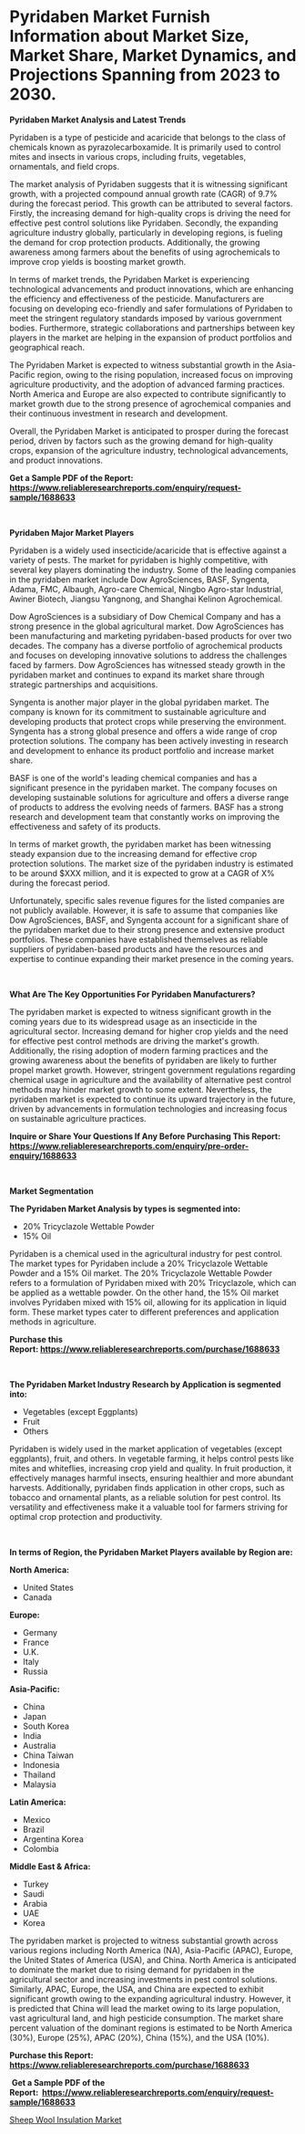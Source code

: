 <p><h1>Pyridaben Market Furnish Information about Market Size, Market Share, Market Dynamics, and Projections Spanning from 2023 to 2030.</h1></p><p><strong>Pyridaben Market Analysis and Latest Trends</strong></p>
<p><p>Pyridaben is a type of pesticide and acaricide that belongs to the class of chemicals known as pyrazolecarboxamide. It is primarily used to control mites and insects in various crops, including fruits, vegetables, ornamentals, and field crops.</p><p>The market analysis of Pyridaben suggests that it is witnessing significant growth, with a projected compound annual growth rate (CAGR) of 9.7% during the forecast period. This growth can be attributed to several factors. Firstly, the increasing demand for high-quality crops is driving the need for effective pest control solutions like Pyridaben. Secondly, the expanding agriculture industry globally, particularly in developing regions, is fueling the demand for crop protection products. Additionally, the growing awareness among farmers about the benefits of using agrochemicals to improve crop yields is boosting market growth.</p><p>In terms of market trends, the Pyridaben Market is experiencing technological advancements and product innovations, which are enhancing the efficiency and effectiveness of the pesticide. Manufacturers are focusing on developing eco-friendly and safer formulations of Pyridaben to meet the stringent regulatory standards imposed by various government bodies. Furthermore, strategic collaborations and partnerships between key players in the market are helping in the expansion of product portfolios and geographical reach.</p><p>The Pyridaben Market is expected to witness substantial growth in the Asia-Pacific region, owing to the rising population, increased focus on improving agriculture productivity, and the adoption of advanced farming practices. North America and Europe are also expected to contribute significantly to market growth due to the strong presence of agrochemical companies and their continuous investment in research and development.</p><p>Overall, the Pyridaben Market is anticipated to prosper during the forecast period, driven by factors such as the growing demand for high-quality crops, expansion of the agriculture industry, technological advancements, and product innovations.</p></p>
<p><strong>Get a Sample PDF of the Report:&nbsp; <a href="https://www.reliableresearchreports.com/enquiry/request-sample/1688633">https://www.reliableresearchreports.com/enquiry/request-sample/1688633</a></strong></p>
<p>&nbsp;</p>
<p><strong>Pyridaben Major Market Players</strong></p>
<p><p>Pyridaben is a widely used insecticide/acaricide that is effective against a variety of pests. The market for pyridaben is highly competitive, with several key players dominating the industry. Some of the leading companies in the pyridaben market include Dow AgroSciences, BASF, Syngenta, Adama, FMC, Albaugh, Agro-care Chemical, Ningbo Agro-star Industrial, Awiner Biotech, Jiangsu Yangnong, and Shanghai Kelinon Agrochemical.</p><p>Dow AgroSciences is a subsidiary of Dow Chemical Company and has a strong presence in the global agricultural market. Dow AgroSciences has been manufacturing and marketing pyridaben-based products for over two decades. The company has a diverse portfolio of agrochemical products and focuses on developing innovative solutions to address the challenges faced by farmers. Dow AgroSciences has witnessed steady growth in the pyridaben market and continues to expand its market share through strategic partnerships and acquisitions.</p><p>Syngenta is another major player in the global pyridaben market. The company is known for its commitment to sustainable agriculture and developing products that protect crops while preserving the environment. Syngenta has a strong global presence and offers a wide range of crop protection solutions. The company has been actively investing in research and development to enhance its product portfolio and increase market share.</p><p>BASF is one of the world's leading chemical companies and has a significant presence in the pyridaben market. The company focuses on developing sustainable solutions for agriculture and offers a diverse range of products to address the evolving needs of farmers. BASF has a strong research and development team that constantly works on improving the effectiveness and safety of its products.</p><p>In terms of market growth, the pyridaben market has been witnessing steady expansion due to the increasing demand for effective crop protection solutions. The market size of the pyridaben industry is estimated to be around $XXX million, and it is expected to grow at a CAGR of X% during the forecast period.</p><p>Unfortunately, specific sales revenue figures for the listed companies are not publicly available. However, it is safe to assume that companies like Dow AgroSciences, BASF, and Syngenta account for a significant share of the pyridaben market due to their strong presence and extensive product portfolios. These companies have established themselves as reliable suppliers of pyridaben-based products and have the resources and expertise to continue expanding their market presence in the coming years.</p></p>
<p>&nbsp;</p>
<p><strong>What Are The Key Opportunities For Pyridaben Manufacturers?</strong></p>
<p><p>The pyridaben market is expected to witness significant growth in the coming years due to its widespread usage as an insecticide in the agricultural sector. Increasing demand for higher crop yields and the need for effective pest control methods are driving the market's growth. Additionally, the rising adoption of modern farming practices and the growing awareness about the benefits of pyridaben are likely to further propel market growth. However, stringent government regulations regarding chemical usage in agriculture and the availability of alternative pest control methods may hinder market growth to some extent. Nevertheless, the pyridaben market is expected to continue its upward trajectory in the future, driven by advancements in formulation technologies and increasing focus on sustainable agriculture practices.</p></p>
<p><strong>Inquire or Share Your Questions If Any Before Purchasing This Report: <a href="https://www.reliableresearchreports.com/enquiry/pre-order-enquiry/1688633">https://www.reliableresearchreports.com/enquiry/pre-order-enquiry/1688633</a></strong></p>
<p>&nbsp;</p>
<p><strong>Market Segmentation</strong></p>
<p><strong>The Pyridaben Market Analysis by types is segmented into:</strong></p>
<p><ul><li>20% Tricyclazole Wettable Powder</li><li>15% Oil</li></ul></p>
<p><p>Pyridaben is a chemical used in the agricultural industry for pest control. The market types for Pyridaben include a 20% Tricyclazole Wettable Powder and a 15% Oil market. The 20% Tricyclazole Wettable Powder refers to a formulation of Pyridaben mixed with 20% Tricyclazole, which can be applied as a wettable powder. On the other hand, the 15% Oil market involves Pyridaben mixed with 15% oil, allowing for its application in liquid form. These market types cater to different preferences and application methods in agriculture.</p></p>
<p><strong>Purchase this Report:&nbsp;<a href="https://www.reliableresearchreports.com/purchase/1688633">https://www.reliableresearchreports.com/purchase/1688633</a></strong></p>
<p>&nbsp;</p>
<p><strong>The Pyridaben Market Industry Research by Application is segmented into:</strong></p>
<p><ul><li>Vegetables (except Eggplants)</li><li>Fruit</li><li>Others</li></ul></p>
<p><p>Pyridaben is widely used in the market application of vegetables (except eggplants), fruit, and others. In vegetable farming, it helps control pests like mites and whiteflies, increasing crop yield and quality. In fruit production, it effectively manages harmful insects, ensuring healthier and more abundant harvests. Additionally, pyridaben finds application in other crops, such as tobacco and ornamental plants, as a reliable solution for pest control. Its versatility and effectiveness make it a valuable tool for farmers striving for optimal crop protection and productivity.</p></p>
<p>&nbsp;</p>
<p><strong>In terms of Region, the Pyridaben Market Players available by Region are:</strong></p>
<p>
    <p> <strong> North America: </strong>
        <ul>
            <li>United States</li>
            <li>Canada</li>
        </ul>
        </p> 
    <p> <strong> Europe: </strong>
        <ul>
            <li>Germany</li>
            <li>France</li>
            <li>U.K.</li>
            <li>Italy</li>
            <li>Russia</li>
        </ul>
        </p> 
    <p> <strong> Asia-Pacific: </strong>
        <ul>
            <li>China</li>
            <li>Japan</li>
            <li>South Korea</li>
            <li>India</li>
            <li>Australia</li>
            <li>China Taiwan</li>
            <li>Indonesia</li>
            <li>Thailand</li>
            <li>Malaysia</li>
        </ul>
        </p> 
    <p> <strong> Latin America: </strong>
        <ul>
            <li>Mexico</li>
            <li>Brazil</li>
            <li>Argentina Korea</li>
            <li>Colombia</li>
        </ul>
        </p> 
    <p> <strong> Middle East & Africa: </strong>
        <ul>
            <li>Turkey</li>
            <li>Saudi</li>
            <li>Arabia</li>
            <li>UAE</li>
            <li>Korea</li>
        </ul>
    </p>
    </p>
<p><p>The pyridaben market is projected to witness substantial growth across various regions including North America (NA), Asia-Pacific (APAC), Europe, the United States of America (USA), and China. North America is anticipated to dominate the market due to rising demand for pyridaben in the agricultural sector and increasing investments in pest control solutions. Similarly, APAC, Europe, the USA, and China are expected to exhibit significant growth owing to the expanding agricultural industry. However, it is predicted that China will lead the market owing to its large population, vast agricultural land, and high pesticide consumption. The market share percent valuation of the dominant regions is estimated to be North America (30%), Europe (25%), APAC (20%), China (15%), and the USA (10%).</p></p>
<p><strong>Purchase this Report: <a href="https://www.reliableresearchreports.com/purchase/1688633">https://www.reliableresearchreports.com/purchase/1688633</a></strong></p>
<p>&nbsp;<strong>Get a Sample PDF of the Report:&nbsp;&nbsp;<a href="https://www.reliableresearchreports.com/enquiry/request-sample/1688633">https://www.reliableresearchreports.com/enquiry/request-sample/1688633</a></strong></p>
<p><strong></strong></p>
<p><p><a href="https://github.com/RickHolmes3/Market-Research-Report-List-2/blob/main/sheep-wool-insulation-market.md">Sheep Wool Insulation Market</a></p></p>